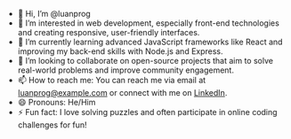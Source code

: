 - 👋 Hi, I’m @luanprog
- 👀 I’m interested in web development, especially front-end technologies and creating responsive, user-friendly interfaces.
- 🌱 I’m currently learning advanced JavaScript frameworks like React and improving my back-end skills with Node.js and Express.
- 💞️ I’m looking to collaborate on open-source projects that aim to solve real-world problems and improve community engagement.
- 📫 How to reach me: You can reach me via email at luanprog@example.com or connect with me on [LinkedIn](www.linkedin.com/in/luan-marcos-37003223a).
- 😄 Pronouns: He/Him
- ⚡ Fun fact: I love solving puzzles and often participate in online coding challenges for fun!

<!---
luanprog/luanprog is a ✨ special ✨ repository because its `README.md` (this file) appears on your GitHub profile.
You can click the Preview link to take a look at your changes.
--->

